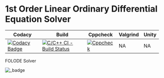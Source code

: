 # 1st Order Linear Ordinary Differential Equation Solver

| Codacy | Build | Cppcheck | Valgrind | Unity |
|-|-|-|-|-|
| [![Codacy Badge](https://app.codacy.com/project/badge/Grade/0eeda194d63a4ac49703bf8a1344102c)](https://www.codacy.com/gh/bgvmysore/miniproject_stepin/dashboard?utm_source=github.com&amp;utm_medium=referral&amp;utm_content=bgvmysore/miniproject_stepin&amp;utm_campaign=Badge_Grade) | [![C/C++ CI - Build Status](https://github.com/bgvmysore/miniproject_stepin/actions/workflows/c-cpp.yml/badge.svg)](https://github.com/bgvmysore/miniproject_stepin/actions/workflows/c-cpp.yml) | [![Cppcheck](https://github.com/bgvmysore/miniproject_stepin/actions/workflows/cppcheck.yml/badge.svg)](https://github.com/bgvmysore/miniproject_stepin/actions/workflows/cppcheck.yml) | NA | NA |

FOLODE Solver

![_badge](https://img.shields.io/badge/Project-FOLODE%20Solver-green?style=for-the-badge&logo=C)
